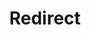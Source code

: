 ﻿---
layout: src/layouts/Redirect.astro
title: Redirect
redirect: https://octopus.com/docs/administration/managing-infrastructure/moving-your-octopus
pubDate:  2023-01-01
navSearch: false
navSitemap: false
navMenu: false
---
